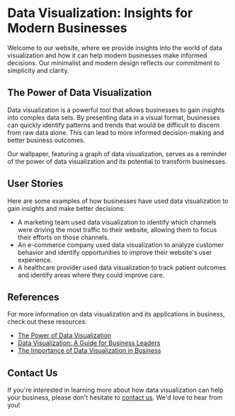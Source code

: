 <!--font:Lato-->

# Data Visualization: Insights for Modern Businesses

Welcome to our website, where we provide insights into the world of data visualization and how it can help modern businesses make informed decisions. Our minimalist and modern design reflects our commitment to simplicity and clarity.

## The Power of Data Visualization

Data visualization is a powerful tool that allows businesses to gain insights into complex data sets. By presenting data in a visual format, businesses can quickly identify patterns and trends that would be difficult to discern from raw data alone. This can lead to more informed decision-making and better business outcomes.

Our wallpaper, featuring a graph of data visualization, serves as a reminder of the power of data visualization and its potential to transform businesses.

## User Stories

Here are some examples of how businesses have used data visualization to gain insights and make better decisions:

- A marketing team used data visualization to identify which channels were driving the most traffic to their website, allowing them to focus their efforts on those channels.
- An e-commerce company used data visualization to analyze customer behavior and identify opportunities to improve their website's user experience.
- A healthcare provider used data visualization to track patient outcomes and identify areas where they could improve care.

## References

For more information on data visualization and its applications in business, check out these resources:

- [The Power of Data Visualization](#)
- [Data Visualization: A Guide for Business Leaders](#)
- [The Importance of Data Visualization in Business](#)

## Contact Us

If you're interested in learning more about how data visualization can help your business, please don't hesitate to [contact us](#). We'd love to hear from you!

<!--

Write me content for website with wallpaper which alt text is:

"A wallpaper with a graph of data visualization, in a minimalist and modern design."

The name/title of the page should not be 1:1 copy of the alt text but rather a real content of the website which is using this wallpaper.

- Use markdown format 
- Start with heading
- Heading should be short and concise
- The content should look like a real website 
- The website should not be about the wallpaper, wallpaper is just a related background
- Heading should be contain work "wallpaper" or "background"
- Include real sections like references, contact, user stories, etc. use things relevant to the page purpose.
- Feel free to use structure like headings, bullets, numbering, blockquotes, paragraphs, horizontal lines, etc.
- You can use formatting like bold or _italic_
- You can include UTF-8 emojis
- Links should be only #hash anchors (and you can refer to the document itself)
- Do not include images


---


# Data Visualization: Insights for Modern Businesses

Welcome to our website, where we provide insights into the world of data visualization and how it can help modern businesses make informed decisions. Our minimalist and modern design reflects our commitment to simplicity and clarity.

## The Power of Data Visualization

Data visualization is a powerful tool that allows businesses to gain insights into complex data sets. By presenting data in a visual format, businesses can quickly identify patterns and trends that would be difficult to discern from raw data alone. This can lead to more informed decision-making and better business outcomes.

Our wallpaper, featuring a graph of data visualization, serves as a reminder of the power of data visualization and its potential to transform businesses.

## User Stories

Here are some examples of how businesses have used data visualization to gain insights and make better decisions:

- A marketing team used data visualization to identify which channels were driving the most traffic to their website, allowing them to focus their efforts on those channels.
- An e-commerce company used data visualization to analyze customer behavior and identify opportunities to improve their website's user experience.
- A healthcare provider used data visualization to track patient outcomes and identify areas where they could improve care.

## References

For more information on data visualization and its applications in business, check out these resources:

- [The Power of Data Visualization](#)
- [Data Visualization: A Guide for Business Leaders](#)
- [The Importance of Data Visualization in Business](#)

## Contact Us

If you're interested in learning more about how data visualization can help your business, please don't hesitate to [contact us](#). We'd love to hear from you!

-->

